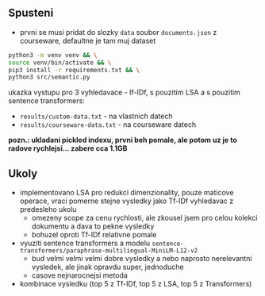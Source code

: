## Spusteni

- prvni se musi pridat do slozky `data` soubor `documents.json` z courseware, defaultne je tam muj dataset

```bash
python3 -m venv venv && \
source venv/bin/activate && \
pip3 install -r requirements.txt && \
python3 src/semantic.py
```

ukazka vystupu pro 3 vyhledavace - If-IDf, s pouzitim LSA a s pouzitim sentence transformers: 
- `results/custom-data.txt` - na vlastnich datech
- `results/courseware-data.txt` - na courseware datech

**pozn.: ukladani pickled indexu, prvni beh pomale, ale potom uz je to radove rychlejsi... zabere cca 1.1GB**
## Ukoly

- implementovano LSA pro redukci dimenzionality, pouze maticove operace, vraci pomerne stejne vysledky jako Tf-IDf vyhledavac z predesleho ukolu
	- omezeny scope za cenu rychlosti, ale zkousel jsem pro celou kolekci dokumentu a dava to pekne vysledky
	- bohuzel oproti Tf-IDf relativne pomale
- vyuziti sentence transformers a modelu `sentence-transformers/paraphrase-multilingual-MiniLM-L12-v2`
	- bud velmi velmi velmi dobre vysledky a nebo naprosto nerelevantni vysledek, ale jinak opravdu super, jednoduche
	- casove nejnarocnejsi metoda
- kombinace vysledku (top 5 z Tf-IDf, top 5 z LSA, top 5 z Transformers)
